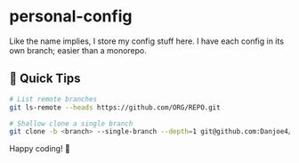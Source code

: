 # personal-config
Like the name implies, I store my config stuff here. I have each config in its own branch; easier than a monorepo.



## 🏁 Quick Tips

```bash
# List remote branches
git ls-remote --heads https://github.com/ORG/REPO.git

# Shallow clone a single branch
git clone -b <branch> --single-branch --depth=1 git@github.com:Danjoe4/personal-config.git
```

Happy coding! 🎉